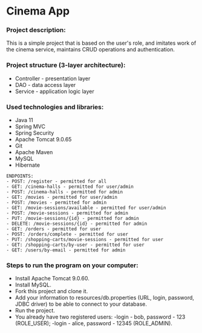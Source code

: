 # Cinema App
### Project description:
This is a simple project that is based on the user's role, and imitates work of the cinema service, maintains CRUD operations and authentication.
### Project structure (3-layer architecture):
- Controller - presentation layer
- DAO - data access layer
- Service - application logic layer
### Used technologies and libraries:
- Java 11
- Spring MVC
- Spring Security
- Apache Tomcat 9.0.65
- Git
- Apache Maven
- MySQL
- Hibernate
```
ENDPOINTS:
- POST: /register - permitted for all
- GET: /cinema-halls - permitted for user/admin
- POST: /cinema-halls - permitted for admin
- GET: /movies - permitted for user/admin
- POST: /movies - permitted for admin
- GET: /movie-sessions/available - permitted for user/admin
- POST: /movie-sessions - permitted for admin
- PUT: /movie-sessions/{id} - permitted for admin
- DELETE: /movie-sessions/{id} - permitted for admin
- GET: /orders - permitted for user
- POST: /orders/complete - permitted for user
- PUT: /shopping-carts/movie-sessions - permitted for user
- GET: /shopping-carts/by-user - permitted for user
- GET: /users/by-email - permitted for admin
```
### Steps to run the program on your computer:
- Install Apache Tomcat 9.0.60.
- Install MySQL.
- Fork this project and clone it.
- Add your information to  resources/db.properties (URL, login, password, JDBC driver) to be able to connect to your database.
- Run the project.
- You already have two registered users:
    -login - bob, password - 123 (ROLE_USER);
    -login - alice, password - 12345 (ROLE_ADMIN).
 
